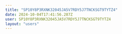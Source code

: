 ```yaml
---
title: "SP10Y8P3RXNK32045JA5V7RDY5J7TNCKSGT9TYTZ4"
date: 2024-10-04T17:41:56.287Z
user: SP10Y8P3RXNK32045JA5V7RDY5J7TNCKSGT9TYTZ4
layout: "users"
---
```

    